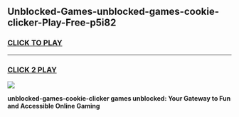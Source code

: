 
## Unblocked-Games-unblocked-games-cookie-clicker-Play-Free-p5i82
<h3>
<a href="https://premium76.site?title=unblocked-games-cookie-clicker&ref=21A">CLICK TO PLAY</a></h3>
<hr>

<h3>
<a href="https://premium76.site?title=unblocked-games-cookie-clicker&ref=21A">CLICK 2 PLAY</a>
  
</h3>

<a href="https://premium76.site?title=unblocked-games-cookie-clicker&ref=21A"><img src="https://clearcache.store/games.png"></a>


**unblocked-games-cookie-clicker games unblocked: Your Gateway to Fun and Accessible Online Gaming**
